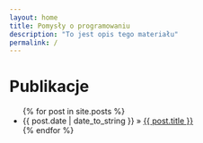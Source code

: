 ```yaml
---
layout: home
title: Pomysły o programowaniu
description: "To jest opis tego materiału"
permalink: /
---
```


<div id="home">
  <h1>Publikacje</h1>
  <ul class="posts">
    {% for post in site.posts %}
      <li><span>{{ post.date | date_to_string }}</span> &raquo; <a href="{{ post.url }}">{{ post.title }}</a></li>
    {% endfor %}
  </ul>

</div>
